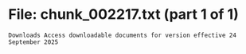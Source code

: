 ﻿# File: chunk_002217.txt (part 1 of 1)
```
Downloads Access downloadable documents for version effective 24 September 2025
```

